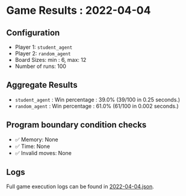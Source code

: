 
# Game Results : 2022-04-04


 ## Configuration 

 - Player 1: `student_agent`
 - Player 2: `random_agent`
 - Board Sizes: min : 6, max: 12
 - Number of runs: 100


 ## Aggregate Results 

 - `student_agent` : Win percentage : 39.0% (39/100 in 0.25 seconds.)
 - `random_agent` : Win percentage : 61.0% (61/100 in 0.002 seconds.)


 ## Program boundary condition checks 

 - :white_check_mark: Memory: None
 - :white_check_mark: Time: None
 - :white_check_mark: Invalid moves: None


 ## Logs 

 Full game execution logs can be found in [2022-04-04.json](2022-04-04.json).


